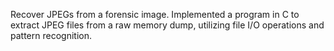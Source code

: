Recover JPEGs from a forensic image. Implemented a program in C to extract JPEG files from a raw memory dump, utilizing file I/O operations and pattern recognition.

